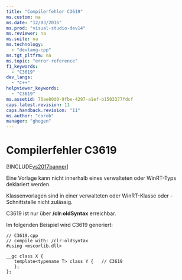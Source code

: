 ```yaml
---
title: "Compilerfehler C3619"
ms.custom: na
ms.date: "12/03/2016"
ms.prod: "visual-studio-dev14"
ms.reviewer: na
ms.suite: na
ms.technology: 
  - "devlang-cpp"
ms.tgt_pltfrm: na
ms.topic: "error-reference"
f1_keywords: 
  - "C3619"
dev_langs: 
  - "C++"
helpviewer_keywords: 
  - "C3619"
ms.assetid: 76ae80d0-9fbe-4297-a1ef-b1503377fdcf
caps.latest.revision: 11
caps.handback.revision: "11"
ms.author: "corob"
manager: "ghogen"
---
```

# Compilerfehler C3619
[!INCLUDE[vs2017banner](../../assembler/inline/includes/vs2017banner.md)]

Eine Vorlage kann nicht innerhalb eines verwalteten oder WinRT\-Typs deklariert werden.  
  
 Klassenvorlagen sind in einer verwalteten oder WinRT\-Klasse oder \-Schnittstelle nicht zulässig.  
  
 C3619 ist nur über **\/clr:oldSyntax** erreichbar.  
  
 Im folgenden Beispiel wird C3619 generiert:  
  
```  
// C3619.cpp  
// compile with: /clr:oldSyntax  
#using <mscorlib.dll>  
  
__gc class X {  
   template<typename T> class Y {   // C3619  
   };  
};  
```